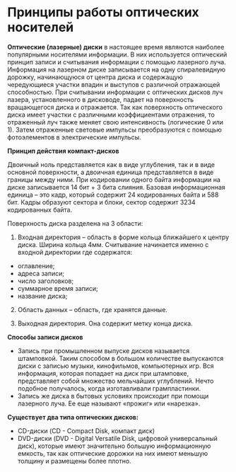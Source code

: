 # Принципы работы оптических носителей

**Оптические (лазерные) диски** в настоящее время являются наиболее популярными носителями информации. В них используется оптический принцип записи и считывания информации с помощью лазерного луча.
Информация на лазерном диске записывается на одну спиралевидную дорожку, начинающуюся от центра диска и содержащую чередующиеся участки впадин и выступов с различной отражающей способностью.
При считывании информации с оптических дисков луч лазера, установленного в дисководе, падает на поверхность вращающегося диска и отражается. Так как поверхность оптического диска имеет участки с различными коэффициентами отражения, то отраженный луч также меняет свою интенсивность (логические 0 или 1). Затем отраженные световые импульсы преобразуются с помощью фотоэлементов в электрические импульсы.

**Принцип действия компакт-дисков**

Двоичный ноль представляется как в виде углубления, так и в виде основной поверхности, а двоичная единица представляется в виде границы между ними. При кодировании одного байта информации на диске записывается 14 бит + 3 бита слияния. Базовая информационная единица – это кадр, который содержит 24 кодированных байта и 588 бит. Кадры образуют сектора и блоки, сектор содержит 3234 кодированных байта.

Поверхность диска разделена на 3 области:

1) Входная директория – область в форме кольца ближайшего к центру диска. Ширина кольца 4мм. Считывание начинается именно с входной директории где содержатся:
 * оглавление;
 * адреса записи;
 * число заголовков;
 * суммарное время записи;
 * название диска; 

2) Область данных – область, где хранятся данные.

3) Выходная директория. Она содержит метку конца диска.

**Способы записи дисков**

* Запись при промышленном выпуске дисков называется штамповкой. Таким способом в большом количестве выпускаются диски с записью музыки, кинофильмов, компьютерных игр. Вся информация, которая попадает на диск при штамповке, представляет собой множество мельчайших углублений. Нечто подобное получалось, когда изготавливали грампластинки.
* Запись же диска в бытовых условиях происходит при помощи лазерного луча. Ее еще называют «прожиг» или «нарезка».

**Существует два типа оптических дисков:**

* CD-диски (CD - Compact Disk, компакт диск)
* DVD-диски (DVD - Digital Versatile Disk, цифровой универсальный диск), которые имеют значительно большую информационную емкость, так как оптические дорожки на них имеют меньшую толщину и размещены более плотно.  
